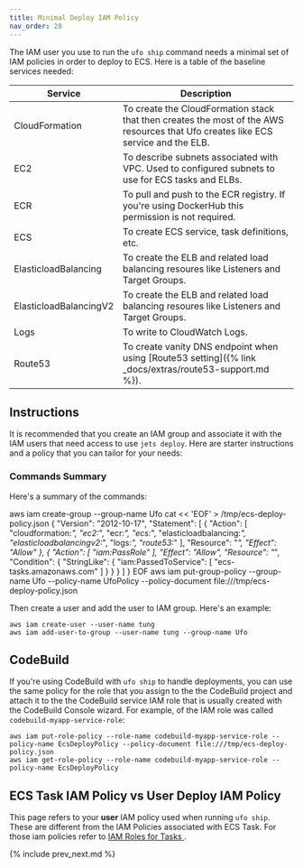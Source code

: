 ```yaml
---
title: Minimal Deploy IAM Policy
nav_order: 28
---
```


The IAM user you use to run the `ufo ship` command needs a minimal set of IAM policies in order to deploy to ECS. Here is a table of the baseline services needed:

Service | Description
--- | ---
CloudFormation | To create the CloudFormation stack that then creates the most of the AWS resources that Ufo creates like ECS service and the ELB.
EC2 | To describe subnets associated with VPC. Used to configured subnets to use for ECS tasks and ELBs.
ECR | To pull and push to the ECR registry.  If you're using DockerHub this permission is not required.
ECS | To create ECS service, task definitions, etc.
ElasticloadBalancing | To create the ELB and related load balancing resoures like Listeners and Target Groups.
ElasticloadBalancingV2 | To create the ELB and related load balancing resoures like Listeners and Target Groups.
Logs | To write to CloudWatch Logs.
Route53 | To create vanity DNS endpoint when using [Route53 setting]({% link _docs/extras/route53-support.md %}).

## Instructions

It is recommended that you create an IAM group and associate it with the IAM users that need access to use `jets deploy`.  Here are starter instructions and a policy that you can tailor for your needs:

### Commands Summary

Here's a summary of the commands:

aws iam create-group --group-name Ufo
cat << 'EOF' > /tmp/ecs-deploy-policy.json
{
    "Version": "2012-10-17",
    "Statement": [
        {
            "Action": [
                "cloudformation:*",
                "ec2:*",
                "ecr:*",
                "ecs:*",
                "elasticloadbalancing:*",
                "elasticloadbalancingv2:*",
                "logs:*",
                "route53:*"
            ],
            "Resource": "*",
            "Effect": "Allow"
        },
        {
            "Action": [
                "iam:PassRole"
            ],
            "Effect": "Allow",
            "Resource": "*",
            "Condition": {
                "StringLike": {
                    "iam:PassedToService": [
                        "ecs-tasks.amazonaws.com"
                    ]
                }
            }
        }
    ]
}
EOF
aws iam put-group-policy --group-name Ufo --policy-name UfoPolicy --policy-document file:///tmp/ecs-deploy-policy.json

Then create a user and add the user to IAM group. Here's an example:

    aws iam create-user --user-name tung
    aws iam add-user-to-group --user-name tung --group-name Ufo

## CodeBuild

If you're using CodeBuild with `ufo ship` to handle deployments, you can use the same policy for the role that you assign to the the CodeBuild project and attach it to the the CodeBuild service IAM role that is usually created with the CodeBuild Console wizard.  For example, of the IAM role was called `codebuild-myapp-service-role`:

    aws iam put-role-policy --role-name codebuild-myapp-service-role --policy-name EcsDeployPolicy --policy-document file:///tmp/ecs-deploy-policy.json
    aws iam get-role-policy --role-name codebuild-myapp-service-role --policy-name EcsDeployPolicy

## ECS Task IAM Policy vs User Deploy IAM Policy

This page refers to your **user** IAM policy used when running `ufo ship`. These are different from the IAM Policies associated with ECS Task.  For those iam policies refer to [IAM Roles for Tasks
](https://docs.aws.amazon.com/AmazonECS/latest/developerguide/task-iam-roles.html).

{% include prev_next.md %}